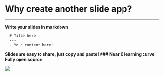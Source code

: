 # Why create another slide app?

---

**Write your slides in markdown**
```markdown
  # Title here
  ---
  - Your content here!
```
**Slides are easy to share, just copy and paste!**
**### Near 0 learning curve**
**Fully open source**

![](https://s-media-cache-ak0.pinimg.com/236x/d7/06/ae/d706ae3a8a2da0d77c198bc43ece9207.jpg)
